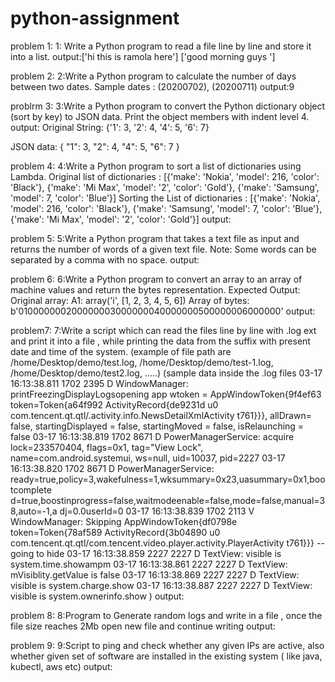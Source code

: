 # python-assignment

problem 1:
1: Write a Python program to read a file line by line and store it into a list.
output:['hi this is ramola here']
['good morning guys ']


problem 2:
2:Write a Python program to calculate the number of days between two dates.
 Sample dates : (20200702), (20200711)
output:9


problrm 3:
3:Write a Python program to convert the Python dictionary object (sort by key) to
JSON data. Print the object members with indent level 4.
output:
Original String:
{'1': 3, '2': 4, '4': 5, '6': 7}

JSON data:
{
    "1": 3, 
    "2": 4, 
    "4": 5, 
    "6": 7
}


problem 4:
4:Write a Python program to sort a list of dictionaries using Lambda.
 Original list of dictionaries :
 [{'make': 'Nokia', 'model': 216, 'color': 'Black'}, {'make': 'Mi Max', 'model': '2',
'color': 'Gold'}, {'make': 'Samsung', 'model': 7, 'color': 'Blue'}]
 Sorting the List of dictionaries :
 [{'make': 'Nokia', 'model': 216, 'color': 'Black'}, {'make': 'Samsung', 'model': 7,
'color': 'Blue'}, {'make': 'Mi Max', 'model': '2', 'color': 'Gold'}]
output:

problem 5:
5:Write a Python program that takes a text file as input and returns the number of
words of a given text file.
Note: Some words can be separated by a comma with no space.
output:

problem 6:
6:Write a Python program to convert an array to an array of machine values and
return the bytes representation.
Expected Output:
Original array:
A1: array('i', [1, 2, 3, 4, 5, 6])
Array of bytes: b'010000000200000003000000040000000500000006000000'
output:


problem7:
7:Write a script which can read the files line by line with .log ext and print it into a
file , while printing the data from the suffix with present date and time of the system.
 (example of file path are /home/Desktop/demo/test.log,
/home/Desktop/demo/test-1.log, /home/Desktop/demo/test2.log, .....)
 (sample data inside the .log files
 03-17 16:13:38.811 1702 2395 D WindowManager:
printFreezingDisplayLogsopening app wtoken = AppWindowToken{9f4ef63
token=Token{a64f992 ActivityRecord{de9231d u0
com.tencent.qt.qtl/.activity.info.NewsDetailXmlActivity t761}}}, allDrawn= false,
startingDisplayed = false, startingMoved = false, isRelaunching = false
 03-17 16:13:38.819 1702 8671 D PowerManagerService: acquire lock=233570404,
flags=0x1, tag="View Lock", name=com.android.systemui, ws=null, uid=10037,
pid=2227
 03-17 16:13:38.820 1702 8671 D PowerManagerService:
ready=true,policy=3,wakefulness=1,wksummary=0x23,uasummary=0x1,bootcomplete
d=true,boostinprogress=false,waitmodeenable=false,mode=false,manual=38,auto=-1,a
dj=0.0userId=0
 03-17 16:13:38.839 1702 2113 V WindowManager: Skipping
AppWindowToken{df0798e token=Token{78af589 ActivityRecord{3b04890 u0
com.tencent.qt.qtl/com.tencent.video.player.activity.PlayerActivity t761}}} -- going to
hide
 03-17 16:13:38.859 2227 2227 D TextView: visible is system.time.showampm
 03-17 16:13:38.861 2227 2227 D TextView: mVisiblity.getValue is false
 03-17 16:13:38.869 2227 2227 D TextView: visible is system.charge.show
 03-17 16:13:38.887 2227 2227 D TextView: visible is system.ownerinfo.show
 )
output:

problem 8:
8:Program to Generate random logs and write in a file , once the file size reaches 2Mb
open new file and continue writing
output:


problem 9:
9:Script to ping and check whether any given IPs are active, also whether given set of
software are installed in the existing system ( like java, kubectl, aws etc)
output:

